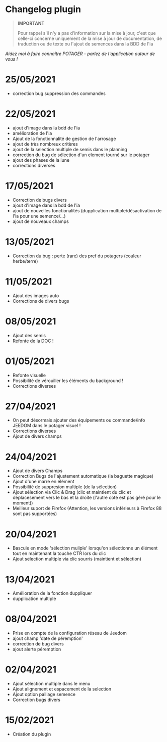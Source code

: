 # Changelog plugin 

>**IMPORTANT**
>
>Pour rappel s'il n'y a pas d'information sur la mise à jour, c'est que celle-ci concerne uniquement de la mise à jour de documentation, de traduction ou de texte ou l'ajout de semences dans la BDD de l'ia

*Aidez moi à faire connaître POTAGER - parlez de l'application autour de vous !*

# 25/05/2021

- correction bug suppression des commandes

# 22/05/2021

- ajout d'image dans la bdd de l'ia
- amélioration de l'ia
- Ajout de la fonctionnalité de gestion de l'arrosage
- ajout de très nombreux critères
- ajout de la selection multiple de semis dans le planning
- correction du bug de sélection d'un element tourné sur le potager
- ajout des phases de la lune
- corrections diverses

# 17/05/2021

- Correction de bugs divers
- ajout d'image dans la bdd de l'ia
- ajout de nouvelles fonctionalités (dupplication multiple/désactivation de l'ia pour une semence/...)
- ajout de nouveaux champs

# 13/05/2021

- Correction du bug : perte (rare) des pref du potagers (couleur herbe/terre)

# 11/05/2021

- Ajout des images auto
- Corrections de divers bugs

# 08/05/2021

- Ajout des semis
- Refonte de la DOC !


# 01/05/2021

- Refonte visuelle
- Possibilité de vérouiller les éléments du background !
- Corrections diverses

# 27/04/2021

- On peut désormais ajouter des équipements ou commande/info JEEDOM dans le potager visuel !
- Corrections diverses
- Ajout de divers champs


# 24/04/2021

- Ajout de divers Champs
- Correction Bugs de l'ajustement automatique (la baguette magique)
- Ajout d'une marre en élément
- Possibilité de suppresion multiple (de la sélection)
- Ajout sélection via Clic & Drag (clic et maintient du clic et déplacesement vers le bas et la droite (l'autre coté est pas géré pour le moment))
- Meilleur suport de Firefox (Attention, les versions inférieurs à Firefox 88 sont pas supportées)

# 20/04/2021

- Bascule en mode 'sélection muliple' lorsqu'on sélectionne un élément tout en maintenant la touche CTR lors du clic
- Ajout selection multiple via clic sourris (maintient et sélection)

# 13/04/2021

- Amélioration de la fonction duppliquer
- dupplication multiple

# 08/04/2021

- Prise en compte de la configuration réseau de Jeedom
- ajout champ 'date de péremption'
- correction de bug divers
- ajout alerte péremption

# 02/04/2021

- Ajout sélection multiple dans le menu
- Ajout alignement et espacement de la selection
- Ajout option paillage semence
- Correction bugs divers

# 15/02/2021

- Création du plugin

